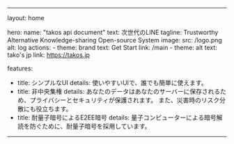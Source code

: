 ---

layout: home

hero:
  name: "takos api document"
  text: 次世代のLINE
  tagline: Trustworthy Alternative Knowledge-sharing Open-source System
  image:
    src: /logo.png
    alt: log
  actions:
    - theme: brand
      text: Get Start
      link: /main
    - theme: alt
      text: tako's jp
      link: https://takos.jp

features:
  - title: シンプルなUI
    details: 使いやすいUIで、誰でも簡単に使えます。
  - title: 非中央集権
    details: あなたのデータはあなたのサーバーに保存されるため、プライバシーとセキュリティが保護されます。 また、災害時のリスク分散にも役立ちます。
  - title: 耐量子暗号によるE2EE暗号
    details: 量子コンピューターによる暗号解読を防ぐために、耐量子暗号を採用しています。
---